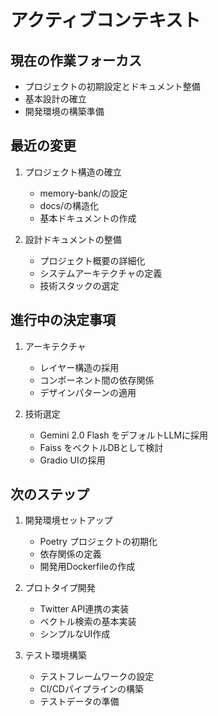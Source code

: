 # アクティブコンテキスト

## 現在の作業フォーカス
- プロジェクトの初期設定とドキュメント整備
- 基本設計の確立
- 開発環境の構築準備

## 最近の変更
1. プロジェクト構造の確立
   - memory-bank/の設定
   - docs/の構造化
   - 基本ドキュメントの作成

2. 設計ドキュメントの整備
   - プロジェクト概要の詳細化
   - システムアーキテクチャの定義
   - 技術スタックの選定

## 進行中の決定事項
1. アーキテクチャ
   - レイヤー構造の採用
   - コンポーネント間の依存関係
   - デザインパターンの適用

2. 技術選定
   - Gemini 2.0 Flash をデフォルトLLMに採用
   - Faiss をベクトルDBとして検討
   - Gradio UIの採用

## 次のステップ
1. 開発環境セットアップ
   - Poetry プロジェクトの初期化
   - 依存関係の定義
   - 開発用Dockerfileの作成

2. プロトタイプ開発
   - Twitter API連携の実装
   - ベクトル検索の基本実装
   - シンプルなUI作成

3. テスト環境構築
   - テストフレームワークの設定
   - CI/CDパイプラインの構築
   - テストデータの準備 